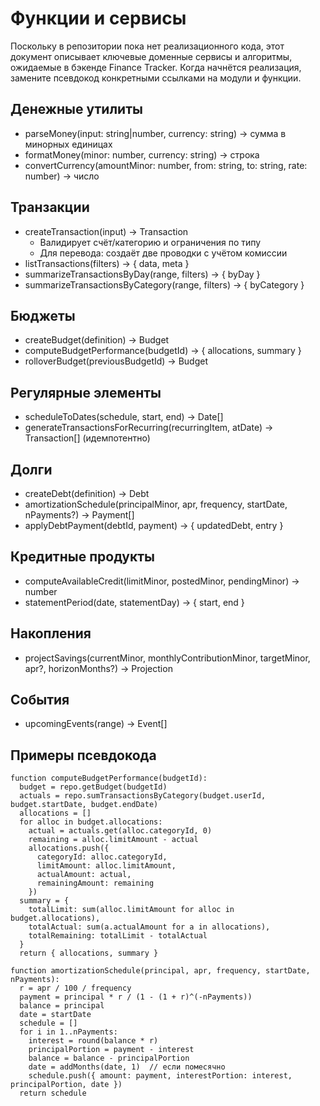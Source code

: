 # Функции и сервисы

Поскольку в репозитории пока нет реализационного кода, этот документ описывает ключевые доменные сервисы и алгоритмы, ожидаемые в бэкенде Finance Tracker. Когда начнётся реализация, замените псевдокод конкретными ссылками на модули и функции.

## Денежные утилиты
- parseMoney(input: string|number, currency: string) -> сумма в минорных единицах
- formatMoney(minor: number, currency: string) -> строка
- convertCurrency(amountMinor: number, from: string, to: string, rate: number) -> число

## Транзакции
- createTransaction(input) -> Transaction
  - Валидирует счёт/категорию и ограничения по типу
  - Для перевода: создаёт две проводки с учётом комиссии
- listTransactions(filters) -> { data, meta }
- summarizeTransactionsByDay(range, filters) -> { byDay }
- summarizeTransactionsByCategory(range, filters) -> { byCategory }

## Бюджеты
- createBudget(definition) -> Budget
- computeBudgetPerformance(budgetId) -> { allocations, summary }
- rolloverBudget(previousBudgetId) -> Budget

## Регулярные элементы
- scheduleToDates(schedule, start, end) -> Date[]
- generateTransactionsForRecurring(recurringItem, atDate) -> Transaction[] (идемпотентно)

## Долги
- createDebt(definition) -> Debt
- amortizationSchedule(principalMinor, apr, frequency, startDate, nPayments?) -> Payment[]
- applyDebtPayment(debtId, payment) -> { updatedDebt, entry }

## Кредитные продукты
- computeAvailableCredit(limitMinor, postedMinor, pendingMinor) -> number
- statementPeriod(date, statementDay) -> { start, end }

## Накопления
- projectSavings(currentMinor, monthlyContributionMinor, targetMinor, apr?, horizonMonths?) -> Projection

## События
- upcomingEvents(range) -> Event[]

## Примеры псевдокода

```pseudo
function computeBudgetPerformance(budgetId):
  budget = repo.getBudget(budgetId)
  actuals = repo.sumTransactionsByCategory(budget.userId, budget.startDate, budget.endDate)
  allocations = []
  for alloc in budget.allocations:
    actual = actuals.get(alloc.categoryId, 0)
    remaining = alloc.limitAmount - actual
    allocations.push({
      categoryId: alloc.categoryId,
      limitAmount: alloc.limitAmount,
      actualAmount: actual,
      remainingAmount: remaining
    })
  summary = {
    totalLimit: sum(alloc.limitAmount for alloc in budget.allocations),
    totalActual: sum(a.actualAmount for a in allocations),
    totalRemaining: totalLimit - totalActual
  }
  return { allocations, summary }
```

```pseudo
function amortizationSchedule(principal, apr, frequency, startDate, nPayments):
  r = apr / 100 / frequency
  payment = principal * r / (1 - (1 + r)^(-nPayments))
  balance = principal
  date = startDate
  schedule = []
  for i in 1..nPayments:
    interest = round(balance * r)
    principalPortion = payment - interest
    balance = balance - principalPortion
    date = addMonths(date, 1)  // если помесячно
    schedule.push({ amount: payment, interestPortion: interest, principalPortion, date })
  return schedule
```